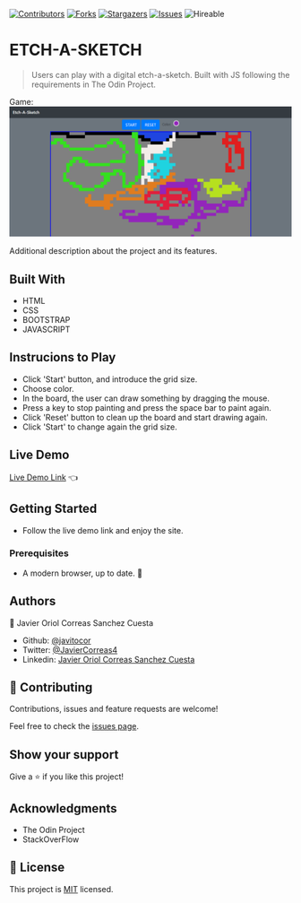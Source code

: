 <!--
*** Thanks for checking out this README Template. If you have a suggestion that would
*** make this better, please fork the repo and create a pull request or simply open
*** an issue with the tag "enhancement".
*** Thanks again! Now go create something AMAZING! :D
-->

<!-- PROJECT SHIELDS -->
<!--
*** I'm using markdown "reference style" links for readability.
*** Reference links are enclosed in brackets [ ] instead of parentheses ( ).
*** See the bottom of this document for the declaration of the reference variables
*** for contributors-url, forks-url, etc. This is an optional, concise syntax you may use.
*** https://www.markdownguide.org/basic-syntax/#reference-style-links
-->
[![Contributors][contributors-shield]][contributors-url]
[![Forks][forks-shield]][forks-url]
[![Stargazers][stars-shield]][stars-url]
[![Issues][issues-shield]][issues-url]
![Hireable](https://cdn.rawgit.com/hiendv/hireable/master/styles/default/yes.svg)

# ETCH-A-SKETCH

> Users can play with a digital etch-a-sketch. Built with JS following the requirements in The Odin Project.

Game:
![screenshot](./assets/screenshot.png)

Additional description about the project and its features.

## Built With

- HTML
- CSS
- BOOTSTRAP
- JAVASCRIPT

## Instrucions to Play

- Click 'Start' button, and introduce the grid size.
- Choose color.
- In the board, the user can draw something by dragging the mouse.
- Press a key to stop painting and press the space bar to paint again.
- Click 'Reset' button to clean up the board and start drawing again.
- Click 'Start' to change again the grid size.

## Live Demo

[Live Demo Link](https://javitocor.github.io/Etch-A-Sketch--JS/) :point_left:

## Getting Started

- Follow the live demo link and enjoy the site.

### Prerequisites

- A modern browser, up to date.  :muscle:

## Authors

👤 Javier Oriol Correas Sanchez Cuesta
- Github: [@javitocor](https://github.com/javitocor)
- Twitter: [@JavierCorreas4](https://twitter.com/JavierCorreas4)
- Linkedin: [Javier Oriol Correas Sanchez Cuesta](https://www.linkedin.com/in/javier-correas-sanchez-cuesta-15289482/)

## 🤝 Contributing

Contributions, issues and feature requests are welcome!

Feel free to check the [issues page](https://github.com/javitocor/javitocor/Etch-A-Sketch--JS/issues).

## Show your support

Give a ⭐️ if you like this project!

## Acknowledgments

- The Odin Project
- StackOverFlow

## 📝 License

This project is [MIT](lic.url) licensed.

<!-- MARKDOWN LINKS & IMAGES -->
<!-- https://www.markdownguide.org/basic-syntax/#reference-style-links -->
[contributors-shield]: https://img.shields.io/github/contributors/javitocor/javitocor/Etch-A-Sketch--JS.svg?style=flat-square
[contributors-url]: https://github.com/javitocor/javitocor/Etch-A-Sketch--JS/graphs/contributors
[forks-shield]: https://img.shields.io/github/forks/javitocor/javitocor/Etch-A-Sketch--JS.svg?style=flat-square
[forks-url]: https://github.com/javitocor/javitocor/Etch-A-Sketch--JS/network/members
[stars-shield]: https://img.shields.io/github/stars/javitocor/javitocor/Etch-A-Sketch--JS.svg?style=flat-square
[stars-url]: https://github.com/javitocor/javitocor/Etch-A-Sketch--JS/stargazers
[issues-shield]: https://img.shields.io/github/issues/javitocor/javitocor/Etch-A-Sketch--JS.svg?style=flat-square
[issues-url]: https://github.com/javitocor/javitocor/Etch-A-Sketch--JS/issues
